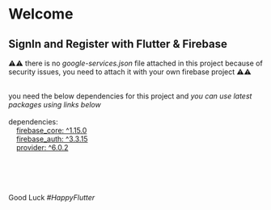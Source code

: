 <h1>Welcome</h1>
<h2>SignIn and Register with Flutter & Firebase</h2>

<p style=""> ⚠️⚠️ there is no <i> google-services.json </i>file attached in this project because of security issues, you need to attach it with your own firebase project ⚠️⚠️</p> 

<br>
you need the below dependencies for this project and <i>you can use latest packages using links below</i>
<br><br>
dependencies: <br>
&nbsp;&nbsp;&nbsp;
  <a href='https://pub.dev/packages/firebase_core'>
    firebase_core: ^1.15.0 
  </a><br>
&nbsp;&nbsp;&nbsp;
  <a href='https://pub.dev/packages/firebase_auth'>
    firebase_auth: ^3.3.15
  </a><br>
  &nbsp;&nbsp;&nbsp;
  <a href='https://pub.dev/packages/provider'>
    provider: ^6.0.2
  </a><br>
<br>

<br><br><br>
Good Luck 
<i>#HappyFlutter</i>
